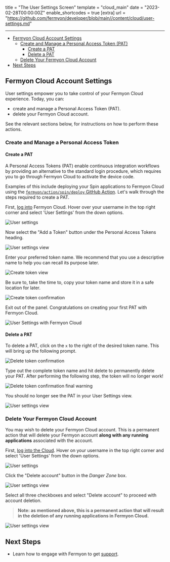 title = "The User Settings Screen"
template = "cloud_main"
date = "2023-02-28T00:00:00Z"
enable_shortcodes = true
[extra]
url = "https://github.com/fermyon/developer/blob/main//content/cloud/user-settings.md"

---
- [Fermyon Cloud Account Settings](#fermyon-cloud-account-settings)
  - [Create and Manage a Personal Access Token (PAT)](#create-and-manage-a-personal-access-token)
    - [Create a PAT](#create-a-pat)
    - [Delete a PAT](#delete-a-pat)
  - [Delete Your Fermyon Cloud Account](#delete-your-fermyon-cloud-account)
- [Next Steps](#next-steps)

## Fermyon Cloud Account Settings

User settings empower you to take control of your Fermyon Cloud experience. Today, you can:
- create and manage a Personal Access Token (PAT).
- delete your Fermyon Cloud account.

See the relevant sections below, for instructions on how to perform these actions.

### Create and Manage a Personal Access Token

#### Create a PAT

A Personal Access Tokens (PAT) enable continuous integration workflows by providing an alternative to the standard login procedure, which requires you to go through Fermyon Cloud to activate the device code.

Examples of this include deploying your Spin applications to Fermyon Cloud using the [`fermyon/action/spin/deploy` GitHub Action](https://github.com/fermyon/actions#fermyonactionspindeploy). Let's walk through the steps required to create a PAT.

First, [log into](/cloud/quickstart#log-in-to-the-fermyon-cloud) Fermyon Cloud. Hover over your username in the top right corner and select 'User Settings' from the down options.

![User settings](/static/image/user-setting.png)

Now select the "Add a Token" button under the Personal Access Tokens heading. 

![User settings view](/static/image/user-setting-view.png)

Enter your preferred token name. We recommend that you use a descriptive name to help you can recall its purpose later. 

![Create token view](/static/image/create-token.png)

Be sure to, take the time to, copy your token name and store it in a safe location for later.

![Create token confirmation](/static/image/create-token-confirmation.png)

Exit out of the panel. Congratulations on creating your first PAT with Fermyon Cloud. 

![User Settings with Fermyon Cloud](/static/image/user-settings-with-token.png)

#### Delete a PAT

To delete a PAT, click on the `x` to the right of the desired token name. This will bring up the following prompt.

![Delete token confirmation](/static/image/delete-token-confirmation.png)

Type out the complete token name and hit delete to permanently delete your PAT. After performing the following step, the token will no longer work!

![Delete token confirmation final warning](/static/image/delete-token-confirmation-2.png)

You should no longer see the PAT in your User Settings view.

![User settings view](/static/image/user-setting-view.png)

### Delete Your Fermyon Cloud Account

You may wish to delete your Fermyon Cloud account. This is a permanent action that will delete your Fermyon account **along with any running applications** associated with the account.

First, [log into the Cloud](/cloud/quickstart#log-in-to-the-fermyon-cloud). Hover on your username in the top right corner and select 'User Settings' from the down options.

![User settings](/static/image/user-setting.png)

Click the "Delete account" button in the _Danger Zone_ box.

![User settings view](/static/image/user-setting-view.png)

Select all three checkboxes and select "Delete account" to proceed with account deletion. 

> **Note: as mentioned above, this is a permanent action that will result in the deletion of any running applications in Fermyon Cloud.**

![User settings view](/static/image/delete-account-confirmation.png)

## Next Steps

- Learn how to engage with Fermyon to get [support](/cloud/support).
